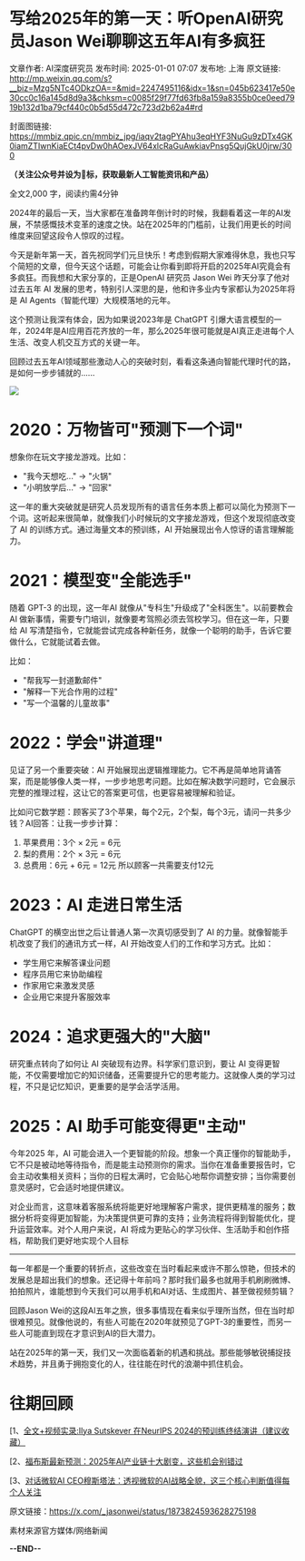 # 写给2025年的第一天：听OpenAI研究员Jason Wei聊聊这五年AI有多疯狂

文章作者: AI深度研究员
发布时间: 2025-01-01 07:07
发布地: 上海
原文链接: http://mp.weixin.qq.com/s?__biz=Mzg5NTc4ODkzOA==&mid=2247495116&idx=1&sn=045b623417e50e30cc0c16a145d8d9a3&chksm=c0085f29f77fd63fb8a159a8355b0ce0eed7919b132d1ba79cf440c0b5d55d472c723d2b62a4#rd

封面图链接: https://mmbiz.qpic.cn/mmbiz_jpg/iaqv2tagPYAhu3eqHYF3NuGu9zDTx4GK0iamZTIwnKiaECt4pvDw0hAOexJV64xlcRaGuAwkiavPnsg5QujGkU0jrw/300

**（关注公众号并设为🌟标，获取最新人工智能资讯和产品）**

全文2,000 字，阅读约需4分钟

2024年的最后一天，当大家都在准备跨年倒计时的时候，我翻看着这一年的AI发展，不禁感慨技术变革的速度之快。站在2025年的门槛前，让我们用更长的时间维度来回望这段令人惊叹的过程。

今天是新年第一天，首先祝同学们元旦快乐！考虑到假期大家难得休息，我也只写个简短的文章，但今天这个话题，可能会让你看到即将开启的2025年AI究竟会有多疯狂。而我想和大家分享的，正是OpenAI
研究员 Jason Wei 昨天分享了他对过去五年 AI 发展的思考，特别引人深思的是，他和许多业内专家都认为2025年将是 AI
Agents（智能代理）大规模落地的元年。

这个预测让我深有体会，因为如果说2023年是 ChatGPT
引爆大语言模型的一年，2024年是AI应用百花齐放的一年，那么2025年很可能就是AI真正走进每个人生活、改变人机交互方式的关键一年。

回顾过去五年AI领域那些激动人心的突破时刻，看看这条通向智能代理时代的路，是如何一步步铺就的......

![](https://mmbiz.qpic.cn/mmbiz_png/iaqv2tagPYAhu3eqHYF3NuGu9zDTx4GK0KFyWj7BibGgxePow52gkjbSlnjZgAiaWHPzSQExPBzhibKvcz5woOibdLQ/640?wx_fmt=png&from=appmsg)

# 2020：万物皆可"预测下一个词"

想象你在玩文字接龙游戏。比如：

  * "我今天想吃..." -> "火锅"
  * "小明放学后..." -> "回家"

这一年的重大突破就是研究人员发现所有的语言任务本质上都可以简化为预测下一个词。这听起来很简单，就像我们小时候玩的文字接龙游戏，但这个发现彻底改变了 AI
的训练方式。通过海量文本的预训练，AI 开始展现出令人惊讶的语言理解能力。

# 2021：模型变"全能选手"

随着 GPT-3 的出现，这一年AI 就像从"专科生"升级成了"全科医生"。以前要教会 AI
做新事情，需要专门培训，就像要考驾照必须去驾校学习。但在这一年，只要给 AI
写清楚指令，它就能尝试完成各种新任务，就像一个聪明的助手，告诉它要做什么，它就能试着去做。

比如：

  * "帮我写一封道歉邮件"
  * "解释一下光合作用的过程"
  * "写一个温馨的儿童故事"

# 2022：学会"讲道理"

见证了另一个重要突破：AI
开始展现出逻辑推理能力。它不再是简单地背诵答案，而是能够像人类一样，一步步地思考问题。比如在解决数学问题时，它会展示完整的推理过程，这让它的答案更可信，也更容易被理解和验证。

比如问它数学题：顾客买了3个苹果，每个2元，2个梨，每个3元，请问一共多少钱？AI回答：让我一步步计算：

  1. 苹果费用：3个 × 2元 = 6元
  2. 梨的费用：2个 × 3元 = 6元
  3. 总费用：6元 + 6元 = 12元 所以顾客一共需要支付12元

# 2023：AI 走进日常生活

ChatGPT 的横空出世之后让普通人第一次真切感受到了 AI 的力量。就像智能手机改变了我们的通讯方式一样，AI 开始改变人们的工作和学习方式。比如：

  * 学生用它来解答课业问题
  * 程序员用它来协助编程
  * 作家用它来激发灵感
  * 企业用它来提升客服效率

# 2024：追求更强大的"大脑"

研究重点转向了如何让 AI 突破现有边界。科学家们意识到，要让 AI
变得更智能，不仅需要增加它的知识储备，还需要提升它的思考能力。这就像人类的学习过程，不只是记忆知识，更重要的是学会活学活用。

# 2025：AI 助手可能变得更"主动"

今年2025 年，AI
可能会进入一个更智能的阶段。想象一个真正懂你的智能助手，它不只是被动地等待指令，而是能主动预测你的需求。当你在准备重要报告时，它会主动收集相关资料；当你的日程太满时，它会贴心地帮你调整安排；当你需要创意灵感时，它会适时地提供建议。

对企业而言，这意味着客服系统将能更好地理解客户需求，提供更精准的服务；数据分析将变得更加智能，为决策提供更可靠的支持；业务流程将得到智能优化，提升运营效率。对个人用户来说，AI
将成为更贴心的学习伙伴、生活助手和创作搭档，帮助我们更好地实现个人目标

  

* * *

每一年都是一个重要的转折点，这些改变在当时看起来或许不那么惊艳，但技术的发展总是超出我们的想象。还记得十年前吗？那时我们最多也就用手机刷刷微博、拍拍照片，谁能想到今天我们可以用手机和AI对话、生成图片、甚至做视频剪辑？

回顾Jason
Wei的这段AI五年之旅，很多事情现在看来似乎理所当然，但在当时却很难预见。就像他说的，有些人可能在2020年就预见了GPT-3的重要性，而另一些人可能直到现在才意识到AI的巨大潜力。

站在2025年的第一天，我们又一次面临着新的机遇和挑战。那些能够敏锐捕捉技术趋势，并且勇于拥抱变化的人，往往能在时代的浪潮中抓住机会。

# 往期回顾

[1、[全文+视频实录:Ilya Sutskever 在NeurIPS
2024的预训练终结演讲（建议收藏）](https://mp.weixin.qq.com/s?__biz=Mzg5NTc4ODkzOA==&mid=2247494782&idx=2&sn=5c2033d4e97ff318d067940ee36f06f3&scene=21#wechat_redirect)

[2、[福布斯最新预测：2025年AI产业链十大剧变，这些机会别错过](https://mp.weixin.qq.com/s?__biz=Mzg5NTc4ODkzOA==&mid=2247494994&idx=2&sn=af56f7cc120db9c944a8ea2d58ad42cc&scene=21#wechat_redirect)

[3、[对话微软AI
CEO穆斯塔法：透视微软的AI战略全貌，这三个核心判断值得每个人关注](https://mp.weixin.qq.com/s?__biz=Mzg5NTc4ODkzOA==&mid=2247495052&idx=1&sn=7275b29c38508b7d0de1369cac71eea1&scene=21#wechat_redirect)

原文链接：https://x.com/_jasonwei/status/1873824593628275198

素材来源官方媒体/网络新闻

**\--END--**

